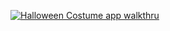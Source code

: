 [![Halloween Costume app walkthru](http://img.youtube.com/vi/VIDEO_ID/0.jpg)](https://youtu.be/tWqCgENnb80)
